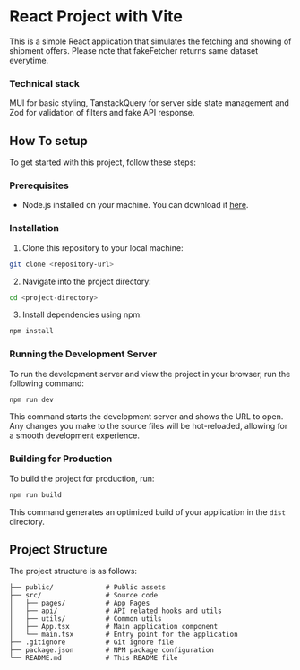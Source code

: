 # React Project with Vite

This is a simple React application that simulates the fetching and showing of shipment offers.
Please note that fakeFetcher returns same dataset everytime.

### Technical stack

MUI for basic styling, TanstackQuery for server side state management and Zod for validation of
filters and fake API response.

## How To setup

To get started with this project, follow these steps:

### Prerequisites

- Node.js installed on your machine. You can download it [here](https://nodejs.org/).

### Installation

1. Clone this repository to your local machine:

```bash
git clone <repository-url>
```

2. Navigate into the project directory:

```bash
cd <project-directory>
```

3. Install dependencies using npm:

```bash
npm install
```

### Running the Development Server

To run the development server and view the project in your browser, run the following command:

```bash
npm run dev
```

This command starts the development server and shows the URL to open. Any changes you make to the source files will be hot-reloaded, allowing for a smooth development experience.

### Building for Production

To build the project for production, run:

```bash
npm run build
```

This command generates an optimized build of your application in the `dist` directory.

## Project Structure

The project structure is as follows:

```
├── public/             # Public assets
├── src/                # Source code
│   ├── pages/     		# App Pages
│   ├── api/     		# API related hooks and utils
│   ├── utils/     		# Common utils
│   ├── App.tsx         # Main application component
│   └── main.tsx        # Entry point for the application
├── .gitignore          # Git ignore file
├── package.json        # NPM package configuration
└── README.md           # This README file
```
